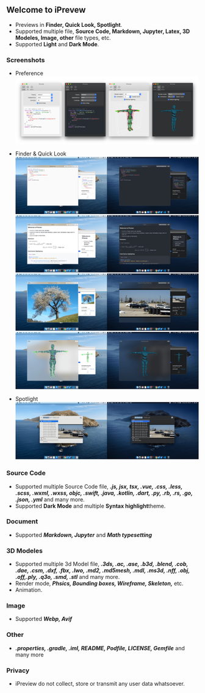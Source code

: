 ## Welcome to iPrevew

- Previews in **Finder, Quick Look, Spotlight**.
- Supported multiple file, **Source Code, Markdown, Jupyter, Latex, 3D Modeles, Image, other** file types, etc.
- Supported **Light** and **Dark Mode**.

### Screenshots
- Preference
  ![iPreview-setting](https://raw.githubusercontent.com/FinderGG/FinderGG.github.io/master/setting-panl.png)
  
- Finder & Quick Look
  ![iPreview-code](https://raw.githubusercontent.com/FinderGG/FinderGG.github.io/master/code-en.png)
  ![iPreview-markdown](https://raw.githubusercontent.com/FinderGG/FinderGG.github.io/master/markdown-en.png)
  ![iPreview-image](https://raw.githubusercontent.com/FinderGG/FinderGG.github.io/master/image-en.png)
  ![iPreview-3d](https://raw.githubusercontent.com/FinderGG/FinderGG.github.io/master/3d-en.png)
- Spotlight
  ![iPreview-setting](https://raw.githubusercontent.com/FinderGG/FinderGG.github.io/master/spotlight.png)


### Source Code
- Supported multiple Source Code file, ***.js, jsx, tsx, .vue, .css, .less, .scss, .wxml, .wxss, objc, .swift, .java, .kotlin, .dart, .py, .rb, .rs, .go, .json, .yml*** and many more.
- Supported **Dark Mode** and multiple **Syntax highlight**theme.

### Document
- Supported ***Markdown, Jupyter*** and ***Math typesetting***

### 3D Modeles
- Supported multiple 3d Model file, ***.3ds, .ac, .ase, .b3d, .blend, .cob, .dae, .csm, .dxf, .fbx, .lwo, .md2, .md5mesh, .mdl, .ms3d, .nff, .obj, .off,.ply, .q3o, .smd, .stl*** and many more.
- Render mode, ***Phsics, Bounding boxes, Wireframe, Skeleton,*** etc.
- Animation.

### Image
- Supported ***Webp, Avif***

### Other
- ***.properties, .gradle, .iml, README, Podfile, LICENSE, Gemfile*** and many more

### Privacy
- iPreview do not collect, store or transmit any user data whatsoever.

